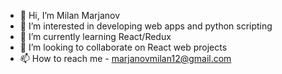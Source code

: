 - 👋 Hi, I’m Milan Marjanov
- 👀 I’m interested in developing web apps and python scripting
- 🌱 I’m currently learning React/Redux
- 💞️ I’m looking to collaborate on React web projects
- 📫 How to reach me - marjanovmilan12@gmail.com

<!---
milanm98/milanm98 is a ✨ special ✨ repository because its `README.md` (this file) appears on your GitHub profile.
You can click the Preview link to take a look at your changes.
--->
